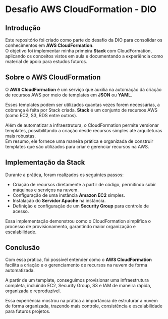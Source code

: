 # Desafio AWS CloudFormation - DIO

## Introdução

Este repositório foi criado como parte do desafio da DIO para consolidar os conhecimentos em **AWS CloudFormation**.  
O objetivo foi implementar minha primeira **Stack** com CloudFormation, aplicando os conceitos vistos em aula e documentando a experiência como material de apoio para estudos futuros.

## Sobre o AWS CloudFormation

O **AWS CloudFormation** é um serviço que auxilia na automação da criação de recursos AWS por meio de templates em **JSON** ou **YAML**.  

Esses templates podem ser utilizados quantas vezes forem necessárias, a cobrança é feita por Stack criada. **Stack** é um conjunto de recursos AWS (como EC2, S3, RDS entre outros).  

Além de automatizar a infraestrutura, o CloudFormation permite versionar templates, possibilitando a criação desde recursos simples até arquiteturas mais robustas.  
Em resumo, ele fornece uma maneira prática e organizada de construir templates que são utilizados para criar e gerenciar recursos na AWS.

## Implementação da Stack

Durante a prática, foram realizados os seguintes passos:

- Criação de recursos diretamente a partir de código, permitindo subir máquinas e serviços na nuvem.  
- Configuração de uma instância **Amazon EC2** simples.  
- Instalação do **Servidor Apache** na instância.  
- Definição e configuração de um **Security Group** para controle de acesso.  

Essa implementação demonstrou como o CloudFormation simplifica o processo de provisionamento, garantindo maior organização e escalabilidade.

## Conclusão

Com essa prática, foi possível entender como o **AWS CloudFormation** facilita a criação e o gerenciamento de recursos na nuvem de forma automatizada.  

A partir de um template, conseguimos provisionar uma infraestrutura completa, incluindo EC2, Security Group, S3 e IAM de maneira rápida, organizada e reproduzível.  

Essa experiência mostrou na prática a importância de estruturar a nuvem de forma organizada, trazendo mais controle, consistência e escalabilidade para futuros projetos.
